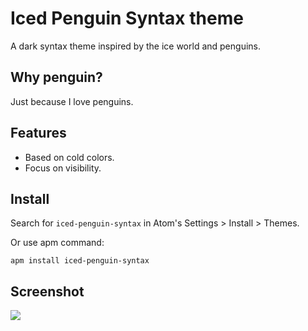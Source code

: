 # Iced Penguin Syntax theme

A dark syntax theme inspired by the ice world and penguins.

## Why penguin?

Just because I love penguins.

## Features

- Based on cold colors.
- Focus on visibility.

## Install

Search for `iced-penguin-syntax` in Atom's Settings > Install > Themes.

Or use apm command:

```
apm install iced-penguin-syntax
```

## Screenshot

![](https://drive.google.com/uc?export=view&id=19tyzdcZB68dwHsW_W0MgmAMBOW_F_x9q)
